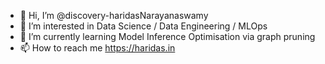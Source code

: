 - 👋 Hi, I’m @discovery-haridasNarayanaswamy
- 👀 I’m interested in Data Science / Data Engineering / MLOps
- 🌱 I’m currently learning Model Inference Optimisation via graph pruning
- 📫 How to reach me https://haridas.in

<!---
discovery-haridasNarayanaswamy/discovery-haridasNarayanaswamy is a ✨ special ✨ repository because its `README.md` (this file) appears on your GitHub profile.
You can click the Preview link to take a look at your changes.
--->
